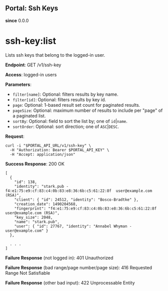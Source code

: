 Portal: Ssh Keys
----------------

**since** 0.0.0

ssh-key:list
============

Lists ssh keys that belong to the logged-in user.

**Endpoint**:  GET /v1/ssh-key

**Access**: logged-in users

**Parameters**:
- `filter[name]`: Optional: filters results by key name.
- `filter[id]`: Optional: filters results by key id.
- `page`: Optional: 1-based result set count for paginated results.
- `pageSize`: Optional: maximum number of results to include per "page" of a paginated list.
- `sortBy`: Optional: field to sort the list by; one of `id`|`name`.
- `sortOrder`: Optional: sort direction; one of `ASC`|`DESC`.

**Request**:
```
curl -i "$PORTAL_API_URL/v1/ssh-key" \
  -H "Authorization: Bearer $PORTAL_API_KEY" \
  -H "Accept: application/json"
```

**Success Response**: 200 OK
```
[
  {
    "id": 138,
    "identity": "stark.pub - f4:e1:75:e9:cf:83:c4:0b:83:e8:36:6b:c5:61:22:8f  user@example.com (RSA)",
    "client": { "id": 24512, "identity": "Bosco-Bradtke" },
    "creation_date": 1490204568,
    "fingerprint": "f4:e1:75:e9:cf:83:c4:0b:83:e8:36:6b:c5:61:22:8f  user@example.com (RSA)",
    "key_size": 2048,
    "name": "stark.pub",
    "user": { "id": 27767, "identity": "Annabel Whyman - user@example.com" }
  },

  . . .
]
```

**Failure Response** (not logged in): 401 Unauthorized

**Failure Response** (bad range/page number/page size): 416 Requested Range Not Satisfiable

**Failure Response** (other bad input): 422 Unprocessable Entity

